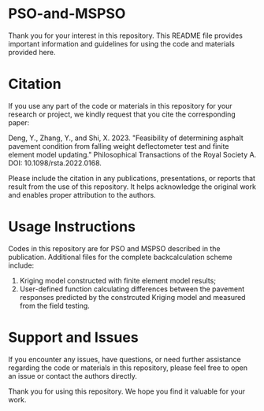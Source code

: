 # PSO-and-MSPSO
Thank you for your interest in this repository. This README file provides important information and guidelines for using the code and materials provided here.

# Citation

If you use any part of the code or materials in this repository for your research or project, we kindly request that you cite the corresponding paper:

Deng, Y., Zhang, Y., and Shi, X. 2023. "Feasibility of determining asphalt pavement condition from falling weight deflectometer test and finite element model updating." Philosophical Transactions of the Royal Society A. DOI: 10.1098/rsta.2022.0168. 

Please include the citation in any publications, presentations, or reports that result from the use of this repository. It helps acknowledge the original work and enables proper attribution to the authors.

# Usage Instructions
Codes in this repository are for PSO and MSPSO described in the publication. Additional files for the complete backcalculation scheme include:
1) Kriging model constructed with finite element model results;
2) User-defined function calculating differences between the pavement responses predicted by the constrcuted Kriging model and measured from the field testing. 

# Support and Issues
If you encounter any issues, have questions, or need further assistance regarding the code or materials in this repository, please feel free to open an issue or contact the authors directly.

Thank you for using this repository. We hope you find it valuable for your work.
